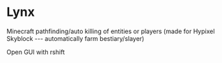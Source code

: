 # Lynx
Minecraft pathfinding/auto killing of entities or players (made for Hypixel Skyblock --- automatically farm bestiary/slayer)

Open GUI with rshift
